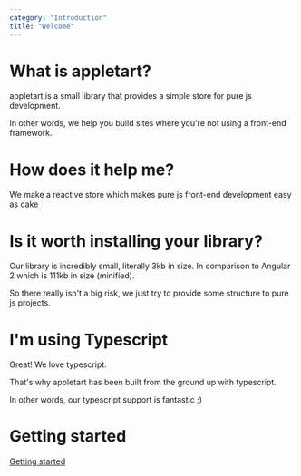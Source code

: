 ```yaml
---
category: "Introduction"
title: "Welcome"
---
```


# What is appletart?

appletart is a small library that provides a simple store for pure js development.

In other words, we help you build sites where you're not using a front-end framework.

# How does it help me?

We make a reactive store which makes pure js front-end development easy as cake

# Is it worth installing your library?

Our library is incredibly small, literally 3kb in size.
In comparison to Angular 2 which is 111kb in size (minified).

So there really isn't a big risk, we just try to provide some structure to pure js projects.

# I'm using Typescript

Great! We love typescript.

That's why appletart has been built from the ground up with typescript.

In other words, our typescript support is fantastic ;)

# Getting started

[Getting started](./getting_started.md)